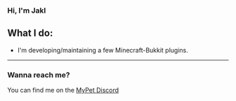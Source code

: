 ### Hi, I'm Jakl

## What I do:
- I'm developing/maintaining a few Minecraft-Bukkit plugins.

---

### Wanna reach me?
You can find me on the [MyPet Discord](https://discord.com/invite/GtcdWFw)
